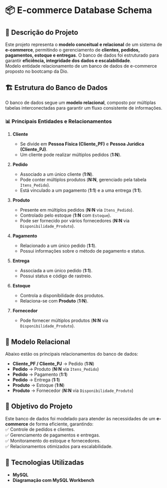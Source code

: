 # 📦 E-commerce Database Schema 

## 📌 Descrição do Projeto  
Este projeto representa o **modelo conceitual e relacional** de um sistema de **e-commerce**, permitindo o gerenciamento de **clientes, pedidos, pagamentos, estoque e entregas**. O banco de dados foi estruturado para garantir **eficiência, integridade dos dados e escalabilidade**.  
Modelo entidade relacionamento de um banco de dados de e-commerce proposto no bootcamp da Dio.

## 🏗️ Estrutura do Banco de Dados  
O banco de dados segue um **modelo relacional**, composto por múltiplas tabelas interconectadas para garantir um fluxo consistente de informações.  

### **📊 Principais Entidades e Relacionamentos**  

1. **Cliente**  
   - Se divide em **Pessoa Física (Cliente_PF)** e **Pessoa Jurídica (Cliente_PJ)**.  
   - Um cliente pode realizar múltiplos pedidos (**1:N**).  

2. **Pedido**  
   - Associado a um único cliente (**1:N**).  
   - Pode conter múltiplos produtos (**N:N**, gerenciado pela tabela `Itens_Pedido`).  
   - Está vinculado a um pagamento (**1:1**) e a uma entrega (**1:1**).  

3. **Produto**  
   - Presente em múltiplos pedidos (**N:N** via `Itens_Pedido`).  
   - Controlado pelo estoque (**1:N** com `Estoque`).  
   - Pode ser fornecido por vários fornecedores (**N:N** via `Disponibilidade_Produto`).  

4. **Pagamento**  
   - Relacionado a um único pedido (**1:1**).  
   - Possui informações sobre o método de pagamento e status.  

5. **Entrega**  
   - Associada a um único pedido (**1:1**).  
   - Possui status e código de rastreio.  

6. **Estoque**  
   - Controla a disponibilidade dos produtos.  
   - Relaciona-se com **Produto** (**1:N**).  

7. **Fornecedor**  
   - Pode fornecer múltiplos produtos (**N:N** via `Disponibilidade_Produto`).  

## 🔗 Modelo Relacional  
Abaixo estão os principais relacionamentos do banco de dados:  

- **Cliente_PF / Cliente_PJ** → Pedido (**1:N**)  
- **Pedido** → Produto (**N:N** via `Itens_Pedido`)  
- **Pedido** → Pagamento (**1:1**)  
- **Pedido** → Entrega (**1:1**)  
- **Produto** → Estoque (**1:N**)  
- **Produto** → Fornecedor (**N:N** via `Disponibilidade_Produto`)  

## 🎯 Objetivo do Projeto  
Este banco de dados foi modelado para atender às necessidades de um **e-commerce** de forma eficiente, garantindo:  
✅ Controle de pedidos e clientes.  
✅ Gerenciamento de pagamentos e entregas.  
✅ Monitoramento do estoque e fornecedores.  
✅ Relacionamentos otimizados para escalabilidade.  

## 🚀 Tecnologias Utilizadas  
- **MySQL** 
- **Diagramação com MySQL Workbench** 
